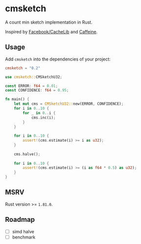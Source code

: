 # cmsketch

A count min sketch implementation in Rust.

Inspired by [Facebook/CacheLib](https://github.com/facebook/cachelib) and [Caffeine](https://github.com/ben-manes/caffeine).

## Usage

Add `cmsketch` into the dependencies of your project: 

```toml
cmsketch = "0.2"
```

```rust
use cmsketch::CMSketchU32;

const ERROR: f64 = 0.01;
const CONFIDENCE: f64 = 0.95;

fn main() {
    let mut cms = CMSketchU32::new(ERROR, CONFIDENCE);
    for i in 0..10 {
        for _ in 0..i {
            cms.inc(i);
        }
    }
    
    for i in 0..10 {
        assert!(cms.estimate(i) >= i as u32);
    }
    
    cms.halve();
    
    for i in 0..10 {
        assert!(cms.estimate(i) >= (i as f64 * 0.5) as u32);
    }
}
```

## MSRV

Rust version >= `1.81.0`.

## Roadmap

- [ ] simd halve
- [ ] benchmark
